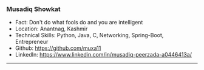 ### Musadiq Showkat
- Fact: Don't do what fools do and you are intelligent
- Location: Anantnag, Kashmir
- Technical Skills: Python, Java, C, Networking, Spring-Boot, Entrepreneur
- Github: https://github.com/muxa11
- LinkedIn: https://www.linkedin.com/in/musadiq-peerzada-a0446413a/
***